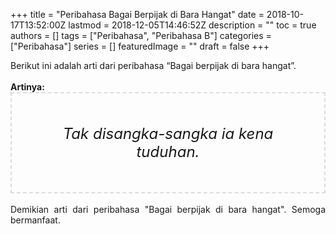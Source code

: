 +++
title = "Peribahasa Bagai Berpijak di Bara Hangat"
date = 2018-10-17T13:52:00Z
lastmod = 2018-12-05T14:46:52Z
description = ""
toc = true
authors = []
tags = ["Peribahasa", "Peribahasa B"]
categories = ["Peribahasa"]
series = []
featuredImage = ""
draft = false
+++

<div dir="ltr" style="text-align: left;" trbidi="on"><div style="text-align: justify;">Berikut ini adalah arti dari peribahasa “Bagai berpijak di bara hangat”.</div><br /><div style="text-align: justify;"><b>Artinya:</b></div><div style="border: 2px dashed #ddd; font-size: 24px; height: auto; margin: 0 auto; padding: 50px; text-align: center; width: auto;"><i>Tak disangka-sangka ia kena tuduhan.</i></div><div style="text-align: justify;"><br /></div><div style="text-align: justify;">Demikian arti dari peribahasa "Bagai berpijak di bara hangat". Semoga bermanfaat.</div></div>
